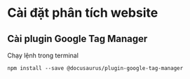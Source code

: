 # Cài đặt phân tích website

## Cài plugin Google Tag Manager

Chạy lệnh trong terminal

```
npm install --save @docusaurus/plugin-google-tag-manager
```

